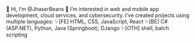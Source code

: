 👋 Hi, I’m @JhaserBeans
👀 I’m interested in web and mobile app development, cloud services, and cybersecurity. 
      I’ve created projects using multiple languages:
      ✨[FE] HTML, CSS, JavaScript, React
      ✨[BE] C# (ASP.NET), Python, Java (Springboot), DJango
      ✨[OTH] shell, batch scripting
